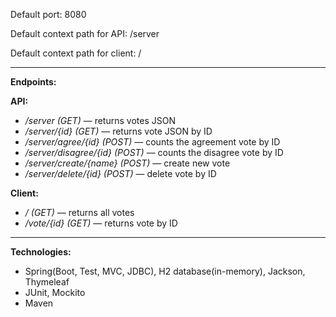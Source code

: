 Default port: 8080

Default context path for API: /server

Default context path for client: /

----------

**Endpoints:**

**API:**

 - */server (GET)* — returns votes JSON
 - */server/{id} (GET)* — returns vote JSON by ID
 - */server/agree/{id} (POST)* — counts the agreement vote by ID
 - */server/disagree/{id} (POST)* — counts the disagree vote by ID
 - */server/create/{name} (POST)* — create new vote
 - */server/delete/{id} (POST)* — delete vote by ID

**Client:**

 - */ (GET)* — returns all votes
 - */vote/{id} (GET)* — returns vote by ID

----------

**Technologies:**

 - Spring(Boot, Test, MVC, JDBC), H2 database(in-memory), Jackson, Thymeleaf
 - JUnit, Mockito
 - Maven